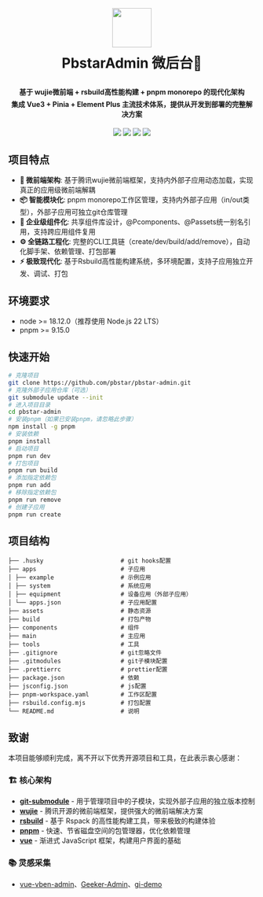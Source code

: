 <div align="center">
    <img src="https://github.com/pbstar/pbstar-admin/blob/main/main/src/assets/imgs/logo-w.png" height="80px">
    <h1 style="margin-bottom:30px;margin-top:10px; font-weight: bold;">PbstarAdmin 微后台🎉</h1>
    <h4>
        <div style="margin-bottom:5px;">基于 <strong>wujie微前端 + rsbuild高性能构建 + pnpm monorepo</strong> 的现代化架构</div>
        <div style="margin-bottom:0;">集成 <strong>Vue3 + Pinia + Element Plus</strong> 主流技术体系，提供从开发到部署的完整解决方案</div>
    </h4>
</div>

<p align="center">
	<a href="https://github.com/pbstar/pbstar-admin/blob/main/LICENSE"><img src="https://img.shields.io/github/license/mashape/apistatus.svg"></a>
    <a href="http://pbstar-admin-docs.pbstar.cn/"><img src="https://img.shields.io/badge/官方文档-5672CD?style=flat"></a>
    <a href="http://pbstar-admin.pbstar.cn/"><img src="https://img.shields.io/badge/在线演示-FF5722?style=flat"></a>
    <a href="https://github.com/pbstar/pbstar-admin"><img src="https://img.shields.io/badge/WeChat-P24612582-brightgreen.svg"></a>
</p>

## 项目特点

- **🚀 微前端架构**: 基于腾讯wujie微前端框架，支持内外部子应用动态加载，实现真正的应用级微前端解耦
- **📦 智能模块化**: pnpm monorepo工作区管理，支持内外部子应用（in/out类型），外部子应用可独立git仓库管理
- **🧩 企业级组件化**: 共享组件库设计，@Pcomponents、@Passets统一别名引用，支持跨应用组件复用
- **⚙️ 全链路工程化**: 完整的CLI工具链（create/dev/build/add/remove），自动化脚手架、依赖管理、打包部署
- **⚡ 极致现代化**: 基于Rsbuild高性能构建系统，多环境配置，支持子应用独立开发、调试、打包

## 环境要求

- node >= 18.12.0（推荐使用 Node.js 22 LTS）
- pnpm >= 9.15.0

## 快速开始

```bash
# 克隆项目
git clone https://github.com/pbstar/pbstar-admin.git
# 克隆外部子应用仓库（可选）
git submodule update --init
# 进入项目目录
cd pbstar-admin
# 安装pnpm（如果已安装pnpm，请忽略此步骤）
npm install -g pnpm
# 安装依赖
pnpm install
# 启动项目
pnpm run dev
# 打包项目
pnpm run build
# 添加指定依赖包
pnpm run add
# 移除指定依赖包
pnpm run remove
# 创建子应用
pnpm run create
```

## 项目结构

```
├── .husky                      # git hooks配置
├── apps                        # 子应用
│ ├── example                   # 示例应用
│ ├── system                    # 系统应用
│ ├── equipment                 # 设备应用（外部子应用）
│ └── apps.json                 # 子应用配置
├── assets                      # 静态资源
├── build                       # 打包产物
├── components                  # 组件
├── main                        # 主应用
├── tools                       # 工具
├── .gitignore                  # git忽略文件
├── .gitmodules                 # git子模块配置
├── .prettierrc                 # prettier配置
├── package.json                # 依赖
├── jsconfig.json               # js配置
├── pnpm-workspace.yaml         # 工作区配置
├── rsbuild.config.mjs          # 打包配置
└── README.md                   # 说明
```

## 致谢

本项目能够顺利完成，离不开以下优秀开源项目和工具，在此表示衷心感谢：

### 🏗️ 核心架构

- [**git-submodule**](https://git-scm.com/docs/git-submodule) - 用于管理项目中的子模块，实现外部子应用的独立版本控制
- [**wujie**](https://github.com/Tencent/wujie) - 腾讯开源的微前端框架，提供强大的微前端解决方案
- [**rsbuild**](https://github.com/web-infra-dev/rsbuild) - 基于 Rspack 的高性能构建工具，带来极致的构建体验
- [**pnpm**](https://github.com/pnpm/pnpm) - 快速、节省磁盘空间的包管理器，优化依赖管理
- [**vue**](https://github.com/vuejs/core) - 渐进式 JavaScript 框架，构建用户界面的基础

### 📚 灵感采集

- [vue-vben-admin](https://github.com/vbenjs/vue-vben-admin)、[Geeker-Admin](https://github.com/HalseySpicy/Geeker-Admin)、[gi-demo](https://github.com/lin-97/gi-demo)
